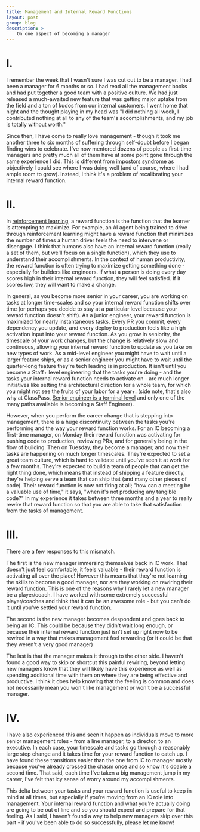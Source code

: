 ```yaml
---
title: Management and Internal Reward Functions
layout: post
group: blog
description: >
    On one aspect of becoming a manager
---
```


# I.

I remember the week that I wasn't sure I was cut out to be a manager. I had been a manager for 6 months or so. I had read all the management books and had put together a good team with a positive culture. We had just released a much-awaited new feature that was getting major uptake from the field and a ton of kudos from our internal customers. I went home that night and the thought playing in my head was "I did nothing all week, I contributed nothing at all to any of the team's accomplishments, and my job is totally without worth."

Since then, I have come to really love management - though it took me another three to six months of suffering through self-doubt before I began finding wins to celebrate. I've now mentored dozens of people as first-time managers and pretty much all of them have at some point gone through the same experience I did. This is different from [impostors syndrome](https://en.wikipedia.org/wiki/Impostor_syndrome) as objectively I could see where I was doing well (and of course, where I had ample room to grow). Instead, I think it's a problem of recalibrating your internal reward function.

# II.

In [reinforcement learning](https://en.wikipedia.org/wiki/Reinforcement_learning), a reward function is the function that the learner is attempting to maximize. For example, an AI agent being trained to drive through reinforcement learning might have a reward function that minimizes the number of times a human driver feels the need to intervene or disengage. I think that humans also have an internal reward function (really a set of them, but we'll focus on a single function), which they use to understand their accomplishments. In the context of human productivity, the reward function is often trying to maximize getting something done - especially for builders like engineers. If what a person is doing every day scores high in their internal reward function, they will feel satisfied. If it scores low, they will want to make a change.

In general, as you become more senior in your career, you are working on tasks at longer time-scales and so your internal reward function shifts over time (or perhaps you decide to stay at a particular level because your reward function doesn't shift). As a junior engineer, your reward function is maximized for nearly instantaneous tasks. Every PR you commit, every dependency you update, and every deploy to production feels like a high activation input into your reward function. As you grow in seniority, the timescale of your work changes, but the change is relatively slow and continuous, allowing your internal reward function to update as you take on new types of work. As a mid-level engineer you might have to wait until a larger feature ships, or as a senior engineer you might have to wait until the quarter-long feature they're tech leading is in production. It isn't until you become a Staff+ level engineering that the tasks you're doing - and the tasks your internal reward function needs to activate on - are much longer initiatives like setting the architectural direction for a whole team, for which you might not see the fruits of your labor for a year+. (side note, that's also why at ClassPass, [Senior engineer is a terminal level](https://medium.com/classpass-engineering/career-paths-for-senior-engineers-at-classpass-15e7bd88f613) and only one of the many paths available is becoming a Staff Engineer).

However, when you perform the career change that is stepping into management, there is a huge discontinuity between the tasks you're performing and the way your reward function works. For an IC becoming a first-time manager, on Monday their reward function was activating for pushing code to production, reviewing PRs, and for generally being in the flow of building. Then on Tuesday, they become a manager, and now their tasks are happening on much longer timescales. They're expected to set a great team culture, which is hard to validate until you've seen it at work for a few months. They're expected to build a team of people that can get the right thing done, which means that instead of shipping a feature directly, they're helping serve a team that can ship that (and many other pieces of code). Their reward function is now not firing at all; "how can a meeting be a valuable use of time," it says, "when it's not producing any tangible code?" In my experience it takes between three months and a year to really rewire that reward function so that you are able to take that satisfaction from the tasks of management.

# III.

There are a few responses to this mismatch. 

The first is the new manager immersing themselves back in IC work. That doesn't just feel comfortable, it feels valuable - their reward function is activating all over the place! However this means that they're not learning the skills to become a good manager, nor are they working on rewiring their reward function. This is one of the reasons why I rarely let a new manager be a player/coach. I have worked with some extremely successful player/coaches and think that it can be an awesome role - but you can't do it until you've settled your reward function.

The second is the new manager becomes despondent and goes back to being an IC. This could be because they didn't wait long enough, or because their internal reward function just isn't set up right now to be rewired in a way that makes management feel rewarding (or it could be that they weren't a very good manager)

The last is that the manager makes it through to the other side. I haven't found a good way to skip or shortcut this painful rewiring, beyond letting new managers know that they will likely have this experience as well as spending additional time with them on where they are being effective and productive. I think it does help knowing that the feeling is common and does not necessarily mean you won't like management or won't be a successful manager.


# IV.

I have also experienced this and seen it happen as individuals move to more senior management roles - from a line manager, to a director, to an executive. In each case, your timescale and tasks go through a reasonably large step change and it takes time for your reward function to catch up. I have found these transitions easier than the one from IC to manager mostly because you've already crossed the chasm once and so know it's doable a second time. That said, each time I've taken a big management jump in my career, I've felt that icy sense of worry around my accomplishments.

This delta between your tasks and your reward function is useful to keep in mind at all times, but especially if you're moving from an IC role into management. Your internal reward function and what you're actually doing are going to be out of line and so you should expect and prepare for that feeling. As I said, I haven't found a way to help new managers skip over this part - if you've been able to do so successfully, please let me know!

